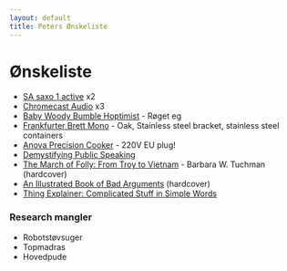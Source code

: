 ```yaml
---
layout: default
title: Peters Ønskeliste
---
```


# Ønskeliste

- [SA saxo 1 active](http://system-audio.com/da/product/sa-saxo-1-active/) x2
- [Chromecast Audio](http://www.elgiganten.dk/cms/chromecast-audio/chromecast-audio-nem-musikstreaming/) x3
- [Baby Woody Bumble Hoptimist](http://hoptimist.dk/produkter/trae/) - Røget eg
- [Frankfurter Brett Mono](https://www.frankfurter-brett.de/en/mono) - Oak, Stainless steel bracket, stainless steel containers
- [Anova Precision Cooker](https://store.anovaculinary.com/products/anova-precision-cooker) - 220V EU plug!
- [Demystifying Public Speaking](https://abookapart.com/products/demystifying-public-speaking)
- [The March of Folly: From Troy to Vietnam](https://www.amazon.com/March-Folly-Troy-Vietnam/dp/0345308239) - Barbara W. Tuchman (hardcover)
- [An Illustrated Book of Bad Arguments](https://www.amazon.com/Illustrated-Book-Bad-Arguments/dp/1615192255/) (hardcover)
- [Thing Explainer: Complicated Stuff in Simple Words](https://www.amazon.com/Thing-Explainer-Complicated-Stuff-Simple/dp/0544668251/)

### Research mangler
- Robotstøvsuger
- Topmadras
- Hovedpude
